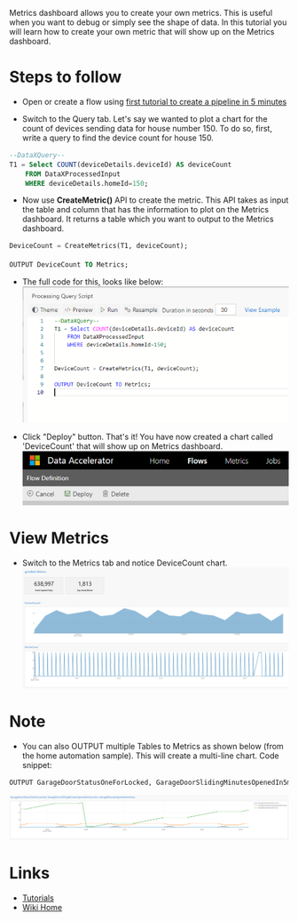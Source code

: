 Metrics dashboard allows you to create your own metrics. This is useful when you want to debug or simply see the shape of data. In this tutorial you will learn how to create your own metric that will show up on the Metrics dashboard. 

# Steps to follow
- Open or create a flow using [first tutorial to create a pipeline in 5 minutes](Creating-your-first-pipeline-in-5-minutes!)

- Switch to the Query tab. Let's say we wanted to plot a chart for the count of devices sending data for house number 150. To do so, first, write a query to find the device count for house 150. 

```sql
--DataXQuery--
T1 = Select COUNT(deviceDetails.deviceId) AS deviceCount
    FROM DataXProcessedInput
    WHERE deviceDetails.homeId=150;
```

- Now use **CreateMetric()** API to create the metric. This API takes as input the table and column that has the information to plot on the Metrics dashboard. It returns a table which you want to output to the Metrics dashboard.

```sql
DeviceCount = CreateMetrics(T1, deviceCount);

OUTPUT DeviceCount TO Metrics;
``` 

- The full code for this, looks like below:<br/>
 ![New Metric](./tutorials/images/createmetric.PNG)<br/>

- Click "Deploy" button. That's it! You have now created a chart called 'DeviceCount' that will show up on Metrics dashboard. <br/>
 ![Deploy](./tutorials/images/Deploy.PNG)

# View Metrics
- Switch to the Metrics tab and notice DeviceCount chart.
 ![New Metric](./tutorials/images/metricdevicecount.PNG)<br/>

# Note
- You can also OUTPUT multiple Tables to Metrics as shown below (from the home automation sample). This will create a multi-line chart.
Code snippet:
```sql
OUTPUT GarageDoorStatusOneForLocked, GarageDoorSlidingMinutesOpenedIn5minutes, GarageMinutesOpenedInAnHour TO Metrics;
```
 ![New Metric](./tutorials/images/multiline.PNG)<br/>

# Links
* [Tutorials](Tutorials)
* [Wiki Home](Home)